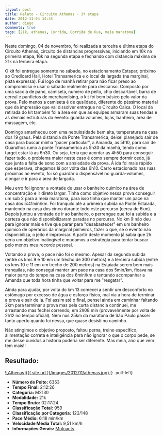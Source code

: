 ```yaml
---
layout: post
title: Relato - Circuito Athenas - 3ª etapa
date: 2012-11-04 14:45
author: diego
comments: true
tags: [21k, athenas, Corrida, Corrida de Rua, meia maratona]
---
```

Neste domingo, 04 de novembro, foi realizada a terceira e última etapa do Circuito Athenas, circuito de distancias progressivas, iniciando em 10k na primeira etapa, 16k na segunda etapa e fechando com distancia máxima de 21k na terceira etapa.

O kit foi entregue somente no sábado, no estacionamento Estapar, próximo ao Credicard Hall, Hotel Transamerica e o local da largada (na marginal, pista expressa). Fui logo de manhã retirar para não ficar preso ao compromisso e usar o sábado realmente para descanso. Composto por uma sacola de pano, camiseta, numero de peito, chip descartável, barra de cereal e panfletos de merchandising, o kit foi bem básico pelo valor da prova. Pelo menos a camiseta é de qualidade, diferente do péssimo material que da impressão que vai dissolver entregue no Circuito Caixa. O local da retirada do kit também foi a área em que as equipes armaram suas tendas e as demais estruturas do evento: guarda volumes, lojas, banheiro, área de massagem, etc.

Domingo amanheceu com uma nebulosidade bem alta, temperatura na casa dos 19 graus. Pela distancia da Ponte Transamerica, deixei planejado sair de casa para buscar minha "pacer particular", a Amanda, as 5h10, para sair de Guarulhos rumo a ponte Transamerica as 5h30 da manhã, tendo como target estar lá as 6h30. Ou seja, teria que acordar as 4h50 para conseguir fazer tudo, o problema maior neste caso é como sempre dormir cedo, já que junta a falta de sono com a ansiedade da prova. A ida foi mais rápido que esperava, chegamos lá por volta das 6h10. Carro estacionado nas ruas próximas ao evento, foi só guardar o dispensável no guarda-volumes, alongar e ir para a área de largada.

Meu erro foi ignorar a vontade de usar o banheiro químico na área de concentração e ir direto largar. Tinha como objetivo nessa prova conseguir um sub 2 para a meia maratona, para isso tinha que manter um pace na casa dos 5:41min/km. Foi tranquilo até a primeira subida na Ponte Estaiada, mantendo na casa dos cinco durante todo este percurso (cerca de 6km). Depois juntou a vontade de ir ao banheiro, o perrengue que foi a subida e a certeza que não disponibilizaram paradas no percurso. No km 9 não deu para ignorar mais e tive que parar para "desabastecer" em um banheiro químico de operários da marginal pinheiros, fazer o que, se o evento não disponibiliza, o jeito é improvisar. A partir deste momento já sabia que 2h seria um objetivo inatingível e mudamos a estratégia para tentar buscar pelo menos meu recorde pessoal.

Voltando a prova, o pace não foi o mesmo. Apesar da segunda subida (entre os kms 9 e 10 em um trecho de 300 metros) e a terceira subida (entre os kms 10 e 11 em um trecho de 200 metros) na Estaiada serem bem mais tranquilas, não consegui manter um pace na casa dos 5min/km, ficava na maior parte do tempo na casa dos 6min/km e tentando acompanhar a Amanda que toda hora tinha que voltar para me "resgatar".

Ainda para ajudar, por volta do km 13 comecei a sentir um desconforto no estômago por excesso de água e esforço físico, mal via a hora de terminar a prova e sair de lá. Foi assim até o final, pensei ainda em caminhar faltando 2km para terminar a prova mas pela curta distancia continuei, me arrastando mas fechei correndo, em 2h08 min (provavelmente por volta de 2h12 no tempo oficial). Nem nos 25km da maratona de São Paulo passei tanto aperto quanto foi nessa, que quase desisti no caminho.

Não atingimos o objetivo proposto, faltou perna, treino específico, alimentação correta e inteligência para não ignorar o que o corpo pede, se me desse ouvidos a historia poderia ser diferente. Mas meia, ano que vem tem mais!!

## Resultado:

<a href="/images/2012/11/athenas_big.jpg">
![Athenas]({{ site.url }}/images/2012/11/athenas.jpg)
</a>
{: .pull-left}

* **Número de Peito:** 6353
* **Tempo Final:** 2:12:26
* **Categoria:** M2130
* **Modalidade:** 21k
* **Tempo Bruto:** 02:17:24
* **Classificação Total:** 959
* **Classificação por Categoria:** 123/148
* **Pace Médio:** 6:18 min/km
* **Velocidade Média Total:** 9,51 km/h
* **Informações Gerais:** <a href="https://motoactv.com/public/show?workoutActivityId=TiwLF18UQ3Kv0841BAJyCA%3D%3D&amp;activity=1" target="_blank">Motoactv</a>


